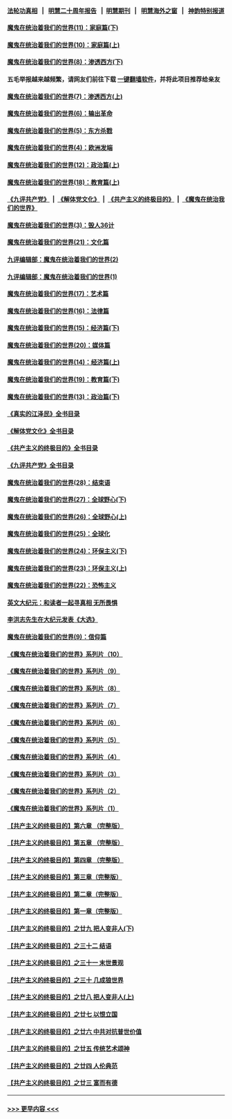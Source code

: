 #### [法轮功真相](https://github.com/gfw-breaker/truth/blob/master/README.md?t=0) &nbsp;&nbsp;|&nbsp;&nbsp; [明慧二十周年报告](https://github.com/gfw-breaker/mh-reports/blob/master/README.md?t=0) &nbsp;&nbsp;|&nbsp;&nbsp;[明慧期刊](https://github.com/gfw-breaker/mh-qikan) &nbsp;&nbsp;|&nbsp;&nbsp; [明慧海外之窗](https://github.com/gfw-breaker/mh-news/blob/master/README.md?t=0) &nbsp;&nbsp;|&nbsp;&nbsp; [神韵特别报道](https://github.com/gfw-breaker/mh-news/blob/master/shenyun.md?t=0)
#### [魔鬼在统治着我们的世界(11)：家庭篇(下)](../pages/nsc422/n10440961.md?t=12172250) 
#### [魔鬼在统治着我们的世界(10)：家庭篇(上)](../pages/nsc422/n10435448.md?t=12172250) 
#### [魔鬼在统治着我们的世界(8)：渗透西方(下)](../pages/nsc422/n10429603.md?t=12172250) 
#### 五毛举报越来越频繁，请网友们前往下载 [一键翻墙软件](https://github.com/gfw-breaker/ssr-accounts)，并将此项目推荐给亲友
#### [魔鬼在统治着我们的世界(7)：渗透西方(上)](../pages/nsc422/n10426013.md?t=12172250) 
#### [魔鬼在统治着我们的世界(6)：输出革命](../pages/nsc422/n10421536.md?t=12172250) 
#### [魔鬼在统治着我们的世界(5)：东方杀戮](../pages/nsc422/n10417707.md?t=12172250) 
#### [魔鬼在统治着我们的世界(4)：欧洲发端](../pages/nsc422/n10414890.md?t=12172250) 
#### [魔鬼在统治着我们的世界(12)：政治篇(上)](../pages/nsc422/n10444576.md?t=12172250) 
#### [魔鬼在统治着我们的世界(18)：教育篇(上)](../pages/nsc422/n10526970.md?t=12172250) 
#### [《九评共产党》](https://github.com/begood0513/9ping.md/blob/master/README.md) &nbsp;|&nbsp; [《解体党文化》](../../../../jtdwh.md/blob/master/README.md)  &nbsp;|&nbsp; [《共产主义的终极目的》](../../../../gczydzjmd.md/blob/master/README.md) &nbsp;|&nbsp; [《魔鬼在统治我们的世界》](../../../../mgztzwmdsj.md/blob/master/README.md) 
#### [魔鬼在统治着我们的世界(3)：毁人36计](../pages/nsc422/n10411583.md?t=12172250) 
#### [魔鬼在统治着我们的世界(21)：文化篇](../pages/nsc422/n10597706.md?t=12172250) 
#### [九评编辑部：魔鬼在统治着我们的世界(2)](../pages/nsc422/n10410036.md?t=12172250) 
#### [九评编辑部：魔鬼在统治着我们的世界(1)](../pages/nsc422/n10406825.md?t=12172250) 
#### [魔鬼在统治着我们的世界(17)：艺术篇](../pages/nsc422/n10499093.md?t=12172250) 
#### [魔鬼在统治着我们的世界(16)：法律篇](../pages/nsc422/n10485969.md?t=12172250) 
#### [魔鬼在统治着我们的世界(15)：经济篇(下)](../pages/nsc422/n10469975.md?t=12172250) 
#### [魔鬼在统治着我们的世界(20)：媒体篇](../pages/nsc422/n10586579.md?t=12172250) 
#### [魔鬼在统治着我们的世界(14)：经济篇(上)](../pages/nsc422/n10457370.md?t=12172250) 
#### [魔鬼在统治着我们的世界(19)：教育篇(下)](../pages/nsc422/n10564808.md?t=12172250) 
#### [魔鬼在统治着我们的世界(13)：政治篇(下)](../pages/nsc422/n10448270.md?t=12172250) 
#### [《真实的江泽民》全书目录](../pages/nsc422/n13721399.md?t=12172250) 
#### [《解体党文化》全书目录](../pages/nsc422/n13721157.md?t=12172250) 
#### [《共产主义的终极目的》全书目录](../pages/nsc422/n13721048.md?t=12172250) 
#### [《九评共产党》全书目录](../pages/nsc422/n13708085.md?t=12172250) 
#### [魔鬼在统治着我们的世界(28)：结束语](../pages/nsc422/n10936246.md?t=12172250) 
#### [魔鬼在统治着我们的世界(27)：全球野心(下)](../pages/nsc422/n10928319.md?t=12172250) 
#### [魔鬼在统治着我们的世界(26)：全球野心(上)](../pages/nsc422/n10900318.md?t=12172250) 
#### [魔鬼在统治着我们的世界(25)：全球化](../pages/nsc422/n10788205.md?t=12172250) 
#### [魔鬼在统治着我们的世界(24)：环保主义(下)](../pages/nsc422/n10695307.md?t=12172250) 
#### [魔鬼在统治着我们的世界(23)：环保主义(上)](../pages/nsc422/n10688613.md?t=12172250) 
#### [魔鬼在统治着我们的世界(22)：恐怖主义](../pages/nsc422/n10614727.md?t=12172250) 
#### [英文大纪元：和读者一起寻真相 无所畏惧](../pages/nsc422/n12542027.md?t=12172250) 
#### [李洪志先生在大纪元发表《大选》](../pages/nsc422/n12534746.md?t=12172250) 
#### [魔鬼在统治着我们的世界(9)：信仰篇](../pages/nsc422/n10432159.md?t=12172250) 
#### [《魔鬼在统治着我们的世界》系列片（10）](../pages/nsc422/n12292670.md?t=12172250) 
#### [《魔鬼在统治着我们的世界》系列片（9）](../pages/nsc422/n12290859.md?t=12172250) 
#### [《魔鬼在统治着我们的世界》系列片（8）](../pages/nsc422/n12287445.md?t=12172250) 
#### [《魔鬼在统治着我们的世界》系列片（7）](../pages/nsc422/n12283425.md?t=12172250) 
#### [《魔鬼在统治着我们的世界》系列片（6）](../pages/nsc422/n12282314.md?t=12172250) 
#### [《魔鬼在统治着我们的世界》系列片（5）](../pages/nsc422/n12281419.md?t=12172250) 
#### [《魔鬼在统治着我们的世界》系列片（4）](../pages/nsc422/n12274024.md?t=12172250) 
#### [《魔鬼在统治着我们的世界》系列片（3）](../pages/nsc422/n12271322.md?t=12172250) 
#### [《魔鬼在统治着我们的世界》系列片（2）](../pages/nsc422/n12269049.md?t=12172250) 
#### [《魔鬼在统治着我们的世界》系列片（1）](../pages/nsc422/n12267575.md?t=12172250) 
#### [【共产主义的终极目的】第六章 （完整版）](../pages/nsc422/n11428913.md?t=12172250) 
#### [【共产主义的终极目的】第五章 （完整版）](../pages/nsc422/n11428912.md?t=12172250) 
#### [【共产主义的终极目的】第四章 （完整版）](../pages/nsc422/n11428907.md?t=12172250) 
#### [【共产主义的终极目的】第三章（完整版）](../pages/nsc422/n11428848.md?t=12172250) 
#### [【共产主义的终极目的】第二章（完整版）](../pages/nsc422/n11428831.md?t=12172250) 
#### [【共产主义的终极目的】第一章（完整版）](../pages/nsc422/n11417651.md?t=12172250) 
#### [【共产主义的终极目的】之廿九 把人变非人(下)](../pages/nsc422/n11344140.md?t=12172250) 
#### [【共产主义的终极目的】之三十二 结语](../pages/nsc422/n11360535.md?t=12172250) 
#### [【共产主义的终极目的】之三十一 末世景观](../pages/nsc422/n11351129.md?t=12172250) 
#### [【共产主义的终极目的】之三十 几成狼世界](../pages/nsc422/n11348280.md?t=12172250) 
#### [【共产主义的终极目的】之廿八 把人变非人(上)](../pages/nsc422/n11340492.md?t=12172250) 
#### [【共产主义的终极目的】之廿七 以恨立国](../pages/nsc422/n11336944.md?t=12172250) 
#### [【共产主义的终极目的】之廿六 中共对抗普世价值](../pages/nsc422/n11324785.md?t=12172250) 
#### [【共产主义的终极目的】之廿五 传统艺术颂神](../pages/nsc422/n11296396.md?t=12172250) 
#### [【共产主义的终极目的】之廿四 人伦典范](../pages/nsc422/n11296397.md?t=12172250) 
#### [【共产主义的终极目的】之廿三 富而有德](../pages/nsc422/n11283598.md?t=12172250) 

----
#### [ >>> 更早内容 <<< ](../indexes/nsc422-earlier.md)
